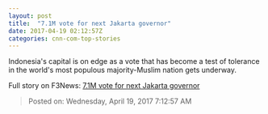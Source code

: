 ```yaml
---
layout: post
title:  "7.1M vote for next Jakarta governor"
date: 2017-04-19 02:12:57Z
categories: cnn-com-top-stories
---
```


Indonesia's capital is on edge as a vote that has become a test of tolerance in the world's most populous majority-Muslim nation gets underway.


Full story on F3News: [7.1M vote for next Jakarta governor](http://www.f3nws.com/n/uDqf4B)

> Posted on: Wednesday, April 19, 2017 7:12:57 AM
